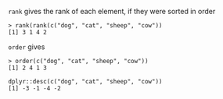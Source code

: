 `rank` gives the rank of each element, if they were sorted in order
```
> rank(rank(c("dog", "cat", "sheep", "cow"))
[1] 3 1 4 2
``` 
`order` gives 
```
> order(c("dog", "cat", "sheep", "cow"))
[1] 2 4 1 3
```
```
dplyr::desc(c("dog", "cat", "sheep", "cow"))
[1] -3 -1 -4 -2
```

<!--stackedit_data:
eyJoaXN0b3J5IjpbLTczMDUyNjYxNV19
-->